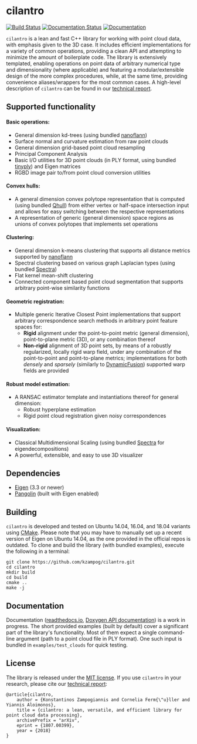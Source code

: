 # cilantro
[![Build Status](https://travis-ci.org/kzampog/cilantro.svg?branch=master)](https://travis-ci.org/kzampog/cilantro) [![Documentation Status](https://readthedocs.org/projects/cilantro/badge/?version=latest)](http://cilantro.readthedocs.io/en/latest/?badge=latest) [![Documentation](https://codedocs.xyz/kzampog/cilantro.svg)](https://codedocs.xyz/kzampog/cilantro/)

`cilantro` is a lean and fast C++ library for working with point cloud data, with emphasis given to the 3D case.
It includes efficient implementations for a variety of common operations, providing a clean API and attempting to minimize the amount of boilerplate code.
The library is extensively templated, enabling operations on point data of arbitrary numerical type and dimensionality (where applicable) and featuring a modular/extensible design of the more complex procedures, while, at the same time, providing convenience aliases/wrappers for the most common cases.
A high-level description of `cilantro` can be found in our [technical report](https://arxiv.org/abs/1807.00399).

## Supported functionality

#### Basic operations:
- General dimension kd-trees (using bundled [nanoflann](https://github.com/jlblancoc/nanoflann))
- Surface normal and curvature estimation from raw point clouds
- General dimension grid-based point cloud resampling
- Principal Component Analysis
- Basic I/O utilities for 3D point clouds (in PLY format, using bundled [tinyply](https://github.com/ddiakopoulos/tinyply)) and Eigen matrices
- RGBD image pair to/from point cloud conversion utilities

#### Convex hulls:
- A general dimension convex polytope representation that is computed (using bundled [Qhull](http://www.qhull.org/)) from either vertex or half-space intersection input and allows for easy switching between the respective representations
- A representation of generic (general dimension) space regions as unions of convex polytopes that implements set operations

#### Clustering:
- General dimension k-means clustering that supports all distance metrics supported by [nanoflann](https://github.com/jlblancoc/nanoflann)
- Spectral clustering based on various graph Laplacian types (using bundled [Spectra](https://github.com/yixuan/spectra))
- Flat kernel mean-shift clustering
- Connected component based point cloud segmentation that supports arbitrary point-wise similarity functions

#### Geometric registration:
- Multiple generic Iterative Closest Point implementations that support arbitrary correspondence search methods in arbitrary point feature spaces for:
    - **Rigid** alignment under the point-to-point metric (general dimension), point-to-plane metric (3D), or any combination thereof
    - **Non-rigid** alignment of 3D point sets, by means of a robustly regularized, locally rigid warp field, under any combination of the point-to-point and point-to-plane metrics; implementations for both *densely* and *sparsely* (similarly to [DynamicFusion](http://grail.cs.washington.edu/projects/dynamicfusion/)) supported warp fields are provided

#### Robust model estimation:
- A RANSAC estimator template and instantiations thereof for general dimension:
    - Robust hyperplane estimation
    - Rigid point cloud registration given noisy correspondences

#### Visualization:
- Classical Multidimensional Scaling (using bundled [Spectra](https://github.com/yixuan/spectra) for eigendecompositions)
- A powerful, extensible, and easy to use 3D visualizer

## Dependencies
- [Eigen](http://eigen.tuxfamily.org/index.php?title=Main_Page) (3.3 or newer)
- [Pangolin](https://github.com/stevenlovegrove/Pangolin) (built with Eigen enabled)

## Building
`cilantro` is developed and tested on Ubuntu 14.04, 16.04, and 18.04 variants using [CMake](https://cmake.org/).
Please note that you may have to manually set up a recent version of Eigen on Ubuntu 14.04, as the one provided in the official repos is outdated.
To clone and build the library (with bundled examples), execute the following in a terminal:

```
git clone https://github.com/kzampog/cilantro.git
cd cilantro
mkdir build
cd build
cmake ..
make -j
```

## Documentation
Documentation ([readthedocs.io](http://cilantro.readthedocs.io/en/latest/?badge=latest), [Doxygen API documentation](https://codedocs.xyz/kzampog/cilantro/)) is a work in progress.
The short provided examples (built by default) cover a significant part of the library's functionality.
Most of them expect a single command-line argument (path to a point cloud file in PLY format).
One such input is bundled in `examples/test_clouds` for quick testing.

## License
The library is released under the [MIT license](https://github.com/kzampog/cilantro/blob/master/LICENSE).
If you use `cilantro` in your research, please cite our [technical report](https://arxiv.org/abs/1807.00399):
```
@article{cilantro,
    author = {Konstantinos Zampogiannis and Cornelia Ferm{\"u}ller and Yiannis Aloimonos},
    title = {cilantro: a lean, versatile, and efficient library for point cloud data processing},
    archivePrefix = "arXiv",
    eprint = {1807.00399},
    year = {2018}
}
```
